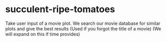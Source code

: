 # succulent-ripe-tomatoes
Take user input of a movie plot. We search our movie database for similar plots and give the best results (Used if you forgot the title of a movie) (We will expand on this if time provides) 
